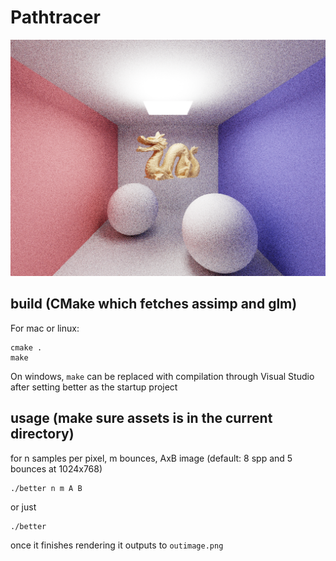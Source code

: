 # Pathtracer
![Image of output](https://github.com/UsedHandle/Pathtracer/blob/main/500spp.png?raw=true)
## build (CMake which fetches assimp and glm)
For mac or linux:
```
cmake .
make
```
On windows, ```make``` can be replaced with compilation through Visual Studio after setting better as the startup project
## usage (make sure assets is in the current directory)
for n samples per pixel, m bounces, AxB image (default: 8 spp and 5 bounces at 1024x768)
```
./better n m A B
```
or just
```
./better
```
once it finishes rendering it outputs to ```outimage.png```
